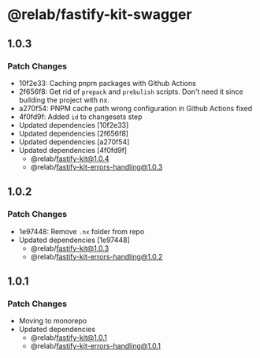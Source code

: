 # @relab/fastify-kit-swagger

## 1.0.3

### Patch Changes

-   10f2e33: Caching pnpm packages with Github Actions
-   2f656f8: Get rid of `prepack` and `prebulish` scripts. Don't need it since building the project with nx.
-   a270f54: PNPM cache path wrong configuration in Github Actions fixed
-   4f0fd9f: Added `id` to changesets step
-   Updated dependencies [10f2e33]
-   Updated dependencies [2f656f8]
-   Updated dependencies [a270f54]
-   Updated dependencies [4f0fd9f]
    -   @relab/fastify-kit@1.0.4
    -   @relab/fastify-kit-errors-handling@1.0.3

## 1.0.2

### Patch Changes

-   1e97448: Remove `.nx` folder from repo
-   Updated dependencies [1e97448]
    -   @relab/fastify-kit@1.0.3
    -   @relab/fastify-kit-errors-handling@1.0.2

## 1.0.1

### Patch Changes

-   Moving to monorepo
-   Updated dependencies
    -   @relab/fastify-kit@1.0.1
    -   @relab/fastify-kit-errors-handling@1.0.1
